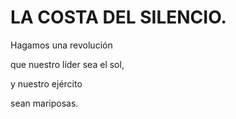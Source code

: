 # LA COSTA DEL SILENCIO.

Hagamos una revolución

que nuestro líder sea el sol, 

y nuestro ejército 

sean mariposas. 
